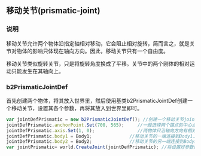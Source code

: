 ## 移动关节(prismatic-joint)
### 说明
移动关节允许两个物体沿指定轴相对移动，它会阻止相对旋转，简而言之，就是关节对物体的影响只体现在轴向方向。因此，移动关节只有一个自由度。

移动关节类似旋转关节，只是将旋转角度换成了平移。关节中的两个刚体的相对运动只能发生在其轴向上。

### b2PrismaticJointDef
首先创建两个物体，将其放入世界里，然后使用基类b2PrismaticJointDef创建一个移动关节，设置其各个参数，再将其放入到世界里即可。

``` javascript
var jointDefPrismatic = new b2PrismaticJointDef(); //创建一个移动关节jointDefPrismatic
jointDefPrismatic.anchorPoint.Set(700, 565);     //一般选择两个锚点的中心点
jointDefPrismatic.axis.Set(1, 0);                //两物体只沿轴向方向有相对运动
jointDefPrismatic.body1 = Body1;              //移动关节的一端连接到Body1上
jointDefPrismatic.body2 = Body2;              //移动关节的另一端连接到Body2上
var jointPrismatic= world.CreateJoint(jointDefPrismatic); //将设置好参数的移动关节放到世界里
```